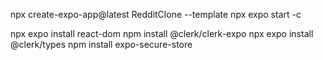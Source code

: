 npx create-expo-app@latest RedditClone --template
npx expo start -c

npx expo install react-dom
npm install @clerk/clerk-expo
npx expo install @clerk/types
npm install expo-secure-store
